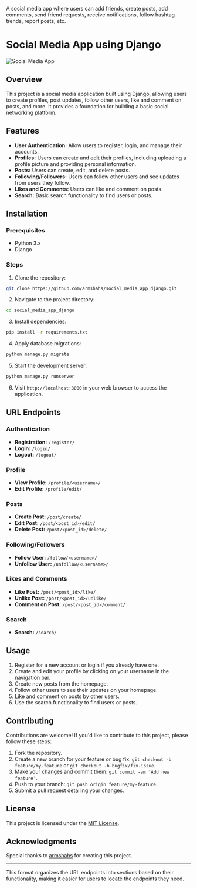 A social media app where users can add friends, create posts, add comments, send friend requests, receive notifications, follow hashtag trends, report posts, etc.

# Social Media App using Django

![Social Media App](https://via.placeholder.com/800x400)

## Overview

This project is a social media application built using Django, allowing users to create profiles, post updates, follow other users, like and comment on posts, and more. It provides a foundation for building a basic social networking platform.

## Features

- **User Authentication:** Allow users to register, login, and manage their accounts.
- **Profiles:** Users can create and edit their profiles, including uploading a profile picture and providing personal information.
- **Posts:** Users can create, edit, and delete posts.
- **Following/Followers:** Users can follow other users and see updates from users they follow.
- **Likes and Comments:** Users can like and comment on posts.
- **Search:** Basic search functionality to find users or posts.

## Installation

### Prerequisites

- Python 3.x
- Django

### Steps

1. Clone the repository:

```bash
git clone https://github.com/armshahs/social_media_app_django.git
```

2. Navigate to the project directory:

```bash
cd social_media_app_django
```

3. Install dependencies:

```bash
pip install -r requirements.txt
```

4. Apply database migrations:

```bash
python manage.py migrate
```

5. Start the development server:

```bash
python manage.py runserver
```

6. Visit `http://localhost:8000` in your web browser to access the application.

## URL Endpoints

### Authentication

- **Registration:** `/register/`
- **Login:** `/login/`
- **Logout:** `/logout/`

### Profile

- **View Profile:** `/profile/<username>/`
- **Edit Profile:** `/profile/edit/`

### Posts

- **Create Post:** `/post/create/`
- **Edit Post:** `/post/<post_id>/edit/`
- **Delete Post:** `/post/<post_id>/delete/`

### Following/Followers

- **Follow User:** `/follow/<username>/`
- **Unfollow User:** `/unfollow/<username>/`

### Likes and Comments

- **Like Post:** `/post/<post_id>/like/`
- **Unlike Post:** `/post/<post_id>/unlike/`
- **Comment on Post:** `/post/<post_id>/comment/`

### Search

- **Search:** `/search/`

## Usage

1. Register for a new account or login if you already have one.
2. Create and edit your profile by clicking on your username in the navigation bar.
3. Create new posts from the homepage.
4. Follow other users to see their updates on your homepage.
5. Like and comment on posts by other users.
6. Use the search functionality to find users or posts.

## Contributing

Contributions are welcome! If you'd like to contribute to this project, please follow these steps:

1. Fork the repository.
2. Create a new branch for your feature or bug fix: `git checkout -b feature/my-feature` or `git checkout -b bugfix/fix-issue`.
3. Make your changes and commit them: `git commit -am 'Add new feature'`.
4. Push to your branch: `git push origin feature/my-feature`.
5. Submit a pull request detailing your changes.

## License

This project is licensed under the [MIT License](LICENSE).

## Acknowledgments

Special thanks to [armshahs](https://github.com/armshahs) for creating this project.

---

This format organizes the URL endpoints into sections based on their functionality, making it easier for users to locate the endpoints they need.
